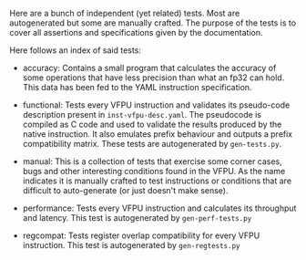 
Here are a bunch of independent (yet related) tests. Most are autogenerated
but some are manually crafted. The purpose of the tests is to cover all
assertions and specifications given by the documentation.

Here follows an index of said tests:

 - accuracy: Contains a small program that calculates the accuracy of some
   operations that have less precision than what an fp32 can hold. This data
   has been fed to the YAML instruction specification.

 - functional: Tests every VFPU instruction and validates its pseudo-code
   description present in `inst-vfpu-desc.yaml`. The pseudocode is compiled as
   C code and used to validate the results produced by the native instruction.
   It also emulates prefix behaviour and outputs a prefix compatibility matrix.
   These tests are autogenerated by `gen-tests.py`.

 - manual: This is a collection of tests that exercise some corner cases, bugs
   and other interesting conditions found in the VFPU. As the name indicates
   it is manually crafted to test instructions or conditions that are difficult
   to auto-generate (or just doesn't make sense).

 - performance: Tests every VFPU instruction and calculates its throughput and
   latency. This test is autogenerated by `gen-perf-tests.py`

 - regcompat: Tests register overlap compatibility for every VFPU instruction.
   This test is autogenerated by `gen-regtests.py`


